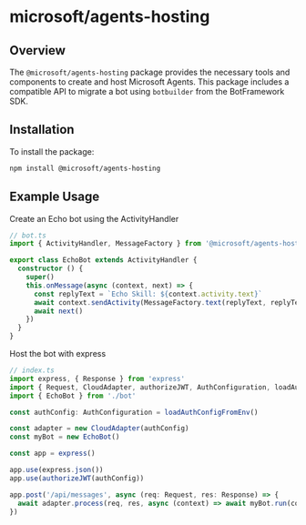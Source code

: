 # microsoft/agents-hosting

## Overview

The `@microsoft/agents-hosting` package provides the necessary tools and components to create and host Microsoft Agents. This package includes a compatible API to migrate a bot using `botbuilder` from the BotFramework SDK.

## Installation

To install the package:

```sh
npm install @microsoft/agents-hosting
```

## Example Usage

Create an Echo bot using the ActivityHandler

```ts
// bot.ts
import { ActivityHandler, MessageFactory } from '@microsoft/agents-hosting'

export class EchoBot extends ActivityHandler {
  constructor () {
    super()
    this.onMessage(async (context, next) => {
      const replyText = `Echo Skill: ${context.activity.text}`
      await context.sendActivity(MessageFactory.text(replyText, replyText))
      await next()
    })
  }
}
```

Host the bot with express

```ts
// index.ts
import express, { Response } from 'express'
import { Request, CloudAdapter, authorizeJWT, AuthConfiguration, loadAuthConfigFromEnv } from '@microsoft/agents-hosting'
import { EchoBot } from './bot'

const authConfig: AuthConfiguration = loadAuthConfigFromEnv()

const adapter = new CloudAdapter(authConfig)
const myBot = new EchoBot()

const app = express()

app.use(express.json())
app.use(authorizeJWT(authConfig))

app.post('/api/messages', async (req: Request, res: Response) => {
  await adapter.process(req, res, async (context) => await myBot.run(context))
})

```
